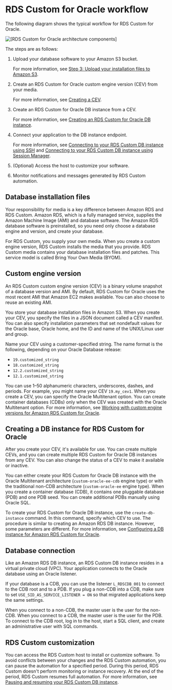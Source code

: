 # RDS Custom for Oracle workflow<a name="custom-concept.workflow"></a>

The following diagram shows the typical workflow for RDS Custom for Oracle\.

![\[RDS Custom for Oracle architecture components\]](http://docs.aws.amazon.com/AmazonRDS/latest/UserGuide/./images/RDS_Custom_architecture_v2.png)

The steps are as follows:

1. Upload your database software to your Amazon S3 bucket\.

   For more information, see [Step 3: Upload your installation files to Amazon S3](custom-cev.preparing.md#custom-cev.preparing.s3)\.

1. Create an RDS Custom for Oracle custom engine version \(CEV\) from your media\.

   For more information, see [Creating a CEV](custom-cev.create.md)\.

1. Create an RDS Custom for Oracle DB instance from a CEV\.

   For more information, see [Creating an RDS Custom for Oracle DB instance](custom-creating.md#custom-creating.create)\.

1. Connect your application to the DB instance endpoint\.

   For more information, see [Connecting to your RDS Custom DB instance using SSH](custom-creating.md#custom-creating.ssh) and [Connecting to your RDS Custom DB instance using Session Manager](custom-creating.md#custom-creating.ssm)\.

1. \(Optional\) Access the host to customize your software\.

1. Monitor notifications and messages generated by RDS Custom automation\.

## Database installation files<a name="custom-concept.workflow.db-files"></a>

Your responsibility for media is a key difference between Amazon RDS and RDS Custom\. Amazon RDS, which is a fully managed service, supplies the Amazon Machine Image \(AMI\) and database software\. The Amazon RDS database software is preinstalled, so you need only choose a database engine and version, and create your database\.

For RDS Custom, you supply your own media\. When you create a custom engine version, RDS Custom installs the media that you provide\. RDS Custom media contains your database installation files and patches\. This service model is called Bring Your Own Media \(BYOM\)\.

## Custom engine version<a name="custom-concept.workflow.cev"></a>

An RDS Custom custom engine version \(CEV\) is a binary volume snapshot of a database version and AMI\. By default, RDS Custom for Oracle uses the most recent AMI that Amazon EC2 makes available\. You can also choose to reuse an existing AMI\.

You store your database installation files in Amazon S3\. When you create your CEV, you specify the files in a JSON document called a CEV manifest\. You can also specify installation parameters that set nondefault values for the Oracle base, Oracle home, and the ID and name of the UNIX/Linux user and group\.

Name your CEV using a customer\-specified string\. The name format is the following, depending on your Oracle Database release:
+ `19.customized_string`
+ `18.customized_string`
+ `12.2.customized_string`
+ `12.1.customized_string`

You can use 1–50 alphanumeric characters, underscores, dashes, and periods\. For example, you might name your CEV `19.my_cev1`\. When you create a CEV, you can specify the Oracle Multitenant option\. You can create container databases \(CDBs\) only when the CEV was created with the Oracle Multitenant option\. For more information, see [Working with custom engine versions for Amazon RDS Custom for Oracle](custom-cev.md)\.

## Creating a DB instance for RDS Custom for Oracle<a name="custom-concept.workflow.instance"></a>

After you create your CEV, it's available for use\. You can create multiple CEVs, and you can create multiple RDS Custom for Oracle DB instances from any CEV\. You can also change the status of a CEV to make it available or inactive\.

You can either create your RDS Custom for Oracle DB instance with the Oracle Multitenant architecture \(`custom-oracle-ee-cdb` engine type\) or with the traditional non\-CDB architecture \(`custom-oracle-ee` engine type\)\. When you create a container database \(CDB\), it contains one pluggable database \(PDB\) and one PDB seed\. You can create additional PDBs manually using Oracle SQL\.

To create your RDS Custom for Oracle DB instance, use the `create-db-instance` command\. In this command, specify which CEV to use\. The procedure is similar to creating an Amazon RDS DB instance\. However, some parameters are different\. For more information, see [Configuring a DB instance for Amazon RDS Custom for Oracle](custom-creating.md)\.

## Database connection<a name="custom-concept.workflow.db-connection"></a>

Like an Amazon RDS DB instance, an RDS Custom DB instance resides in a virtual private cloud \(VPC\)\. Your application connects to the Oracle database using an Oracle listener\.

If your database is a CDB, you can use the listener `L_RDSCDB_001` to connect to the CDB root and to a PDB\. If you plug a non\-CDB into a CDB, make sure to set `USE_SID_AS_SERVICE_LISTENER = ON` so that migrated applications keep the same settings\.

When you connect to a non\-CDB, the master user is the user for the non\-CDB\. When you connect to a CDB, the master user is the user for the PDB\. To connect to the CDB root, log in to the host, start a SQL client, and create an administrative user with SQL commands\. 

## RDS Custom customization<a name="custom-concept.workflow.db-customization"></a>

You can access the RDS Custom host to install or customize software\. To avoid conflicts between your changes and the RDS Custom automation, you can pause the automation for a specified period\. During this period, RDS Custom doesn't perform monitoring or instance recovery\. At the end of the period, RDS Custom resumes full automation\. For more information, see [Pausing and resuming your RDS Custom DB instance](custom-managing.md#custom-managing.pausing)\.